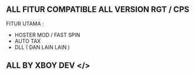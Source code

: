 ## ALL FITUR COMPATIBLE ALL VERSION RGT / CPS

FITUR UTAMA :
- HOSTER MOD / FAST SPIN
- AUTO TAX
- DLL ( DAN LAIN LAIN )

## ALL BY XBOY DEV </>

